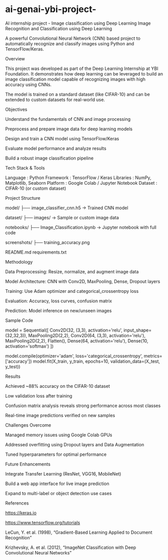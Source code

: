 # ai-genai-ybi-project-
AI internship project - Image classification using Deep Learning
Image Recognition and Classification using Deep Learning

A powerful Convolutional Neural Network (CNN) based project to automatically recognize and classify images using Python and TensorFlow/Keras.

Overview

This project was developed as part of the Deep Learning Internship at YBI Foundation. It demonstrates how deep learning can be leveraged to build an image classification model capable of recognizing images with high accuracy using CNNs.

The model is trained on a standard dataset (like CIFAR-10) and can be extended to custom datasets for real-world use.

Objectives

Understand the fundamentals of CNN and image processing

Preprocess and prepare image data for deep learning models

Design and train a CNN model using TensorFlow/Keras

Evaluate model performance and analyze results

Build a robust image classification pipeline

Tech Stack & Tools

Language : Python
Framework : TensorFlow / Keras
Libraries : NumPy, Matplotlib, Seaborn
Platform : Google Colab / Jupyter Notebook
Dataset : CIFAR-10 (or custom dataset)

Project Structure

model/
├── image_classifier_cnn.h5 → Trained CNN model

dataset/
├── images/ → Sample or custom image data

notebooks/
├── Image_Classification.ipynb → Jupyter notebook with full code

screenshots/
├── training_accuracy.png

README.md
requirements.txt

Methodology

Data Preprocessing: Resize, normalize, and augment image data

Model Architecture: CNN with Conv2D, MaxPooling, Dense, Dropout layers

Training: Use Adam optimizer and categorical_crossentropy loss

Evaluation: Accuracy, loss curves, confusion matrix

Prediction: Model inference on new/unseen images

Sample Code

model = Sequential([
Conv2D(32, (3,3), activation='relu', input_shape=(32,32,3)),
MaxPooling2D(2,2),
Conv2D(64, (3,3), activation='relu'),
MaxPooling2D(2,2),
Flatten(),
Dense(64, activation='relu'),
Dense(10, activation='softmax')
])

model.compile(optimizer='adam', loss='categorical_crossentropy', metrics=['accuracy'])
model.fit(X_train, y_train, epochs=10, validation_data=(X_test, y_test))

Results

Achieved ~88% accuracy on the CIFAR-10 dataset

Low validation loss after training

Confusion matrix analysis reveals strong performance across most classes

Real-time image predictions verified on new samples

Challenges Overcome

Managed memory issues using Google Colab GPUs

Addressed overfitting using Dropout layers and Data Augmentation

Tuned hyperparameters for optimal performance

Future Enhancements

Integrate Transfer Learning (ResNet, VGG16, MobileNet)

Build a web app interface for live image prediction

Expand to multi-label or object detection use cases

References

https://keras.io

https://www.tensorflow.org/tutorials

LeCun, Y. et al. (1998), “Gradient-Based Learning Applied to Document Recognition”

Krizhevsky, A. et al. (2012), “ImageNet Classification with Deep Convolutional Neural Networks”


